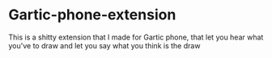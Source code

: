 # Gartic-phone-extension
This is a shitty extension that I made for Gartic phone, that let you hear what you've to draw and let you say what you think is the draw
